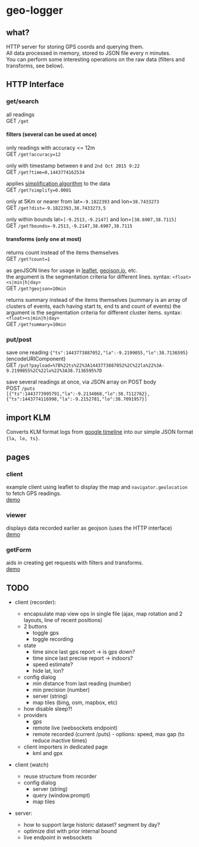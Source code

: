 # geo-logger


## what?

HTTP server for storing GPS coords and querying them.  
All data processed in memory, stored to JSON file every n minutes.  
You can perform some interesting operations on the raw data (filters and transforms, see below).



## HTTP Interface

### get/search

all readings  
GET `/get`


#### filters (several can be used at once)

only readings with accuracy <= 12m  
GET `/get?accuracy=12`

only with timestamp between `0` and `2nd Oct 2015 9:22`  
GET `/get?time=0,1443774162534`

applies [simplification algorithm](http://mourner.github.io/simplify-js/) to the data  
GET `/get?simplify=0.0001`

only at 5Km or nearer from lat=`-9.1822393` and lon=`38.7433273`  
GET `/get?dist=-9.1822393,38.7433273,5`

only within bounds lat=`[-9.2513,-9.2147]` and lon=`[38.6907,38.7115]`  
GET `/get?bounds=-9.2513,-9.2147,38.6907,38.7115`


#### transforms (only one at most)

returns count instead of the items themselves  
GET `/get?count=1`

as geoJSON lines for usage in [leaflet](http://leafletjs.com/), [geojson.io](http://geojson.io/), etc.  
the argument is the segmentation criteria for different lines. syntax: `<float><s|min|h|day>`  
GET `/get?geojson=10min`

returns summary instead of the items themselves (summary is an array of clusters of events, each having start ts, end ts and count of events)
the argument is the segmentation criteria for different cluster items. syntax: `<float><s|min|h|day>`  
GET `/get?summary=10min`


### put/post

save one reading `{"ts":1443773887052,"la":-9.2199055,"lo":38.7136595}` (encodeURIComponent)  
GET `/put?payload=%7B%22ts%22%3A1443773887052%2C%22la%22%3A-9.2199055%2C%22lo%22%3A38.7136595%7D`

save several readings at once, via JSON array on POST body  
POST `/puts`  
`[{"ts":1443773995791,"la":-9.2134068,"lo":38.7112762},{"ts":1443774116998,"la":-9.2152781,"lo":38.7091957}]`


## import KLM

Converts KLM format logs from [google timeline](https://www.google.com/maps/timeline)
into our simple JSON format `{la, lo, ts}`.


## pages

### client

example client using leaflet to display the map
and `navigator.geolocation` to fetch GPS readings.  
[demo](http://rawgit.com/JosePedroDias/geo-logger/master/client.html)


### viewer

displays data recorded earlier as geojson (uses the HTTP interface)  
[demo](http://rawgit.com/JosePedroDias/geo-logger/master/viewer.html)


### getForm

aids in creating get requests with filters and transforms.  
[demo](http://rawgit.com/JosePedroDias/geo-logger/master/getForm.html)


## TODO

* client (recorder):
    * encapsulate map view ops in single file (ajax, map rotation and 2 layouts, line of recent positions)
    * 2 buttons
        * toggle gps
        * toggle recording
    * state
        * time since last gps report -> is gps down?
        * time since last precise report -> indoors?
        * speed estimate?
        * hide lat, lon?
    * config dialog
        * min distance from last reading (number)
        * min precision (number)
        * server (string)
        * map tiles (bing, osm, mapbox, etc)
    * how disable sleep?!
    * providers
        * gps
        * remote live (websockets endpoint)
        * remote recorded (current /puts) - options: speed, max gap (to reduce inactive times)
    * client importers in dedicated page
        * kml and gpx
        
* client (watch)
    * reuse structure from recorder
    * config dialog
        * server (string)
        * query (window.prompt)
        * map tiles
    
* server:
    * how to support large historic dataset? segment by day?
    * optimize dist with prior internal bound
    * live endpoint in websockets
